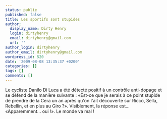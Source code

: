```yaml
---
status: publie
published: false
title: Les sportifs sont stupides
author:
  display_name: Dirty Henry
  login: dirtyhenry
  email: dirtyhenry@gmail.com
  url: ''
author_login: dirtyhenry
author_email: dirtyhenry@gmail.com
wordpress_id: 520
date: '2009-08-08 13:35:37 +0200'
categories: []
tags: []
comments: []
---
```

Le cycliste Danilo Di Luca a été détecté positif à un contrôle anti-dopage et se défend de la manière suivante : «Est-ce que je serais à ce point stupide de prendre de la Cera un an après qu'on l'ait découverte sur Ricco, Sella, Rebellin, et en plus au Giro ?». Visiblement, la réponse est... «Apparemment... oui !». Le monde va mal !
